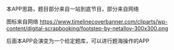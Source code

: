 本APP思路，题目部分来自一站到底节目，部分来自网络

图标来自网络
https://www.timelinecoverbanner.com/cliparts/wp-content/digital-scrapbooking/footstep-by-netalloy-300x300.png

后面本APP会演变为一个给定题库，可以进行题海操作的APP
